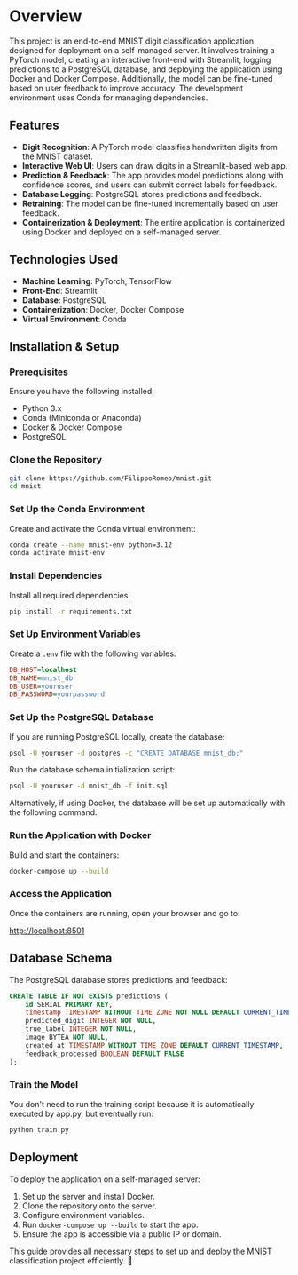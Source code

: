 # Overview

This project is an end-to-end MNIST digit classification application designed for deployment on a self-managed server. It involves training a PyTorch model, creating an interactive front-end with Streamlit, logging predictions to a PostgreSQL database, and deploying the application using Docker and Docker Compose. Additionally, the model can be fine-tuned based on user feedback to improve accuracy. The development environment uses Conda for managing dependencies.

## Features

- **Digit Recognition**: A PyTorch model classifies handwritten digits from the MNIST dataset.
- **Interactive Web UI**: Users can draw digits in a Streamlit-based web app.
- **Prediction & Feedback**: The app provides model predictions along with confidence scores, and users can submit correct labels for feedback.
- **Database Logging**: PostgreSQL stores predictions and feedback.
- **Retraining**: The model can be fine-tuned incrementally based on user feedback.
- **Containerization & Deployment**: The entire application is containerized using Docker and deployed on a self-managed server.

## Technologies Used

- **Machine Learning**: PyTorch, TensorFlow
- **Front-End**: Streamlit
- **Database**: PostgreSQL
- **Containerization**: Docker, Docker Compose
- **Virtual Environment**: Conda

## Installation & Setup

### Prerequisites

Ensure you have the following installed:

- Python 3.x
- Conda (Miniconda or Anaconda)
- Docker & Docker Compose
- PostgreSQL

### Clone the Repository

```bash
git clone https://github.com/FilippoRomeo/mnist.git
cd mnist
```

### Set Up the Conda Environment

Create and activate the Conda virtual environment:

```bash
conda create --name mnist-env python=3.12
conda activate mnist-env
```

### Install Dependencies

Install all required dependencies:

```bash
pip install -r requirements.txt
```

### Set Up Environment Variables

Create a `.env` file with the following variables:

```ini
DB_HOST=localhost
DB_NAME=mnist_db
DB_USER=youruser
DB_PASSWORD=yourpassword
```

### Set Up the PostgreSQL Database

If you are running PostgreSQL locally, create the database:

```bash
psql -U youruser -d postgres -c "CREATE DATABASE mnist_db;"
```

Run the database schema initialization script:

```bash
psql -U youruser -d mnist_db -f init.sql
```

Alternatively, if using Docker, the database will be set up automatically with the following command.

### Run the Application with Docker

Build and start the containers:

```bash
docker-compose up --build
```

### Access the Application

Once the containers are running, open your browser and go to:

[http://localhost:8501](http://localhost:8501)

## Database Schema

The PostgreSQL database stores predictions and feedback:

```sql
CREATE TABLE IF NOT EXISTS predictions (
    id SERIAL PRIMARY KEY,
    timestamp TIMESTAMP WITHOUT TIME ZONE NOT NULL DEFAULT CURRENT_TIMESTAMP,
    predicted_digit INTEGER NOT NULL,
    true_label INTEGER NOT NULL,
    image BYTEA NOT NULL,
    created_at TIMESTAMP WITHOUT TIME ZONE DEFAULT CURRENT_TIMESTAMP,
    feedback_processed BOOLEAN DEFAULT FALSE
);
```

### Train the Model

You don't need to run the training script because it is automatically executed by app.py, but eventually run:

```bash
python train.py
```

## Deployment

To deploy the application on a self-managed server:

1. Set up the server and install Docker.
2. Clone the repository onto the server.
3. Configure environment variables.
4. Run `docker-compose up --build` to start the app.
5. Ensure the app is accessible via a public IP or domain.


This guide provides all necessary steps to set up and deploy the MNIST classification project efficiently. 🚀

